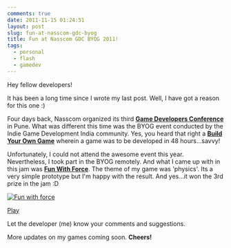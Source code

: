 ```yaml
---
comments: true
date: 2011-11-15 01:24:51
layout: post
slug: fun-at-nasscom-gdc-byog
title: Fun at Nasscom GDC BYOG 2011!
tags:
  - personal
  - flash
  - gamedev
---
```


Hey fellow developers!

It has been a long time since I wrote my last post. Well, I have got a reason for this one :)

Four days back, Nasscom organized its third **[Game Developers Conference](http://ngdc.nasscom.in/)** in Pune. What was different this time was the BYOG event conducted by the Indie Game Development India community. Yes, you heard that right a **[Build Your Own Game](http://ingd.in/byog/nasscom-2011)** wherein a game was to be developed in 48 hours...savvy!

Unfortunately, I could not attend the awesome event this year. Nevertheless, I took part in the BYOG remotely. And what I came up with in this jam was **[Fun With Force](http://ingd.in/project/fun-forces)**. The theme of my game was 'physics'. Its a very simple prototype but I'm happy with the result. And yes...it won the 3rd prize in the jam :D

[![Fun with force](/images/fun_with_force.png)](/games/fun-with-force/)

<a href="/games/fun-with-force/" target="_blank" class="button button-big">Play</a>

Let the developer (me) know your comments and suggestions.

More updates on my games coming soon.
**Cheers!**
